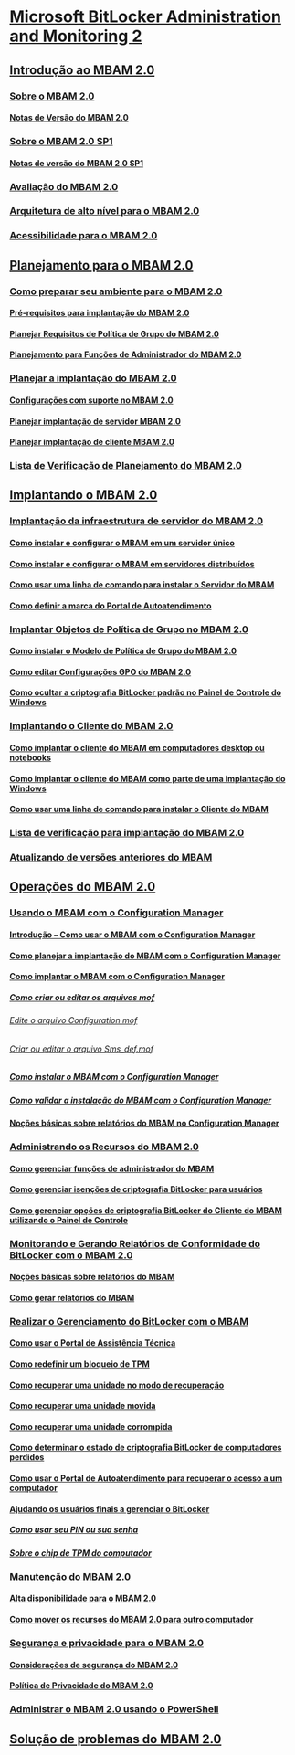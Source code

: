 # [Microsoft BitLocker Administration and Monitoring 2](index.md)
## [Introdução ao MBAM 2.0](getting-started-with-mbam-20-mbam-2.md)
### [Sobre o MBAM 2.0](about-mbam-20-mbam-2.md)
#### [Notas de Versão do MBAM 2.0](release-notes-for-mbam-20-mbam-2.md)
### [Sobre o MBAM 2.0 SP1](about-mbam-20-sp1.md)
#### [Notas de versão do MBAM 2.0 SP1](release-notes-for-mbam-20-sp1.md)
### [Avaliação do MBAM 2.0](evaluating-mbam-20-mbam-2.md)
### [Arquitetura de alto nível para o MBAM 2.0](high-level-architecture-for-mbam-20-mbam-2.md)
### [Acessibilidade para o MBAM 2.0](accessibility-for-mbam-20-mbam-2.md)
## [Planejamento para o MBAM 2.0](planning-for-mbam-20-mbam-2.md)
### [Como preparar seu ambiente para o MBAM 2.0](preparing-your-environment-for-mbam-20-mbam-2.md)
#### [Pré-requisitos para implantação do MBAM 2.0](mbam-20-deployment-prerequisites-mbam-2.md)
#### [Planejar Requisitos de Política de Grupo do MBAM 2.0](planning-for-mbam-20-group-policy-requirements-mbam-2.md)
#### [Planejamento para Funções de Administrador do MBAM 2.0](planning-for-mbam-20-administrator-roles-mbam-2.md)
### [Planejar a implantação do MBAM 2.0](planning-to-deploy-mbam-20-mbam-2.md)
#### [Configurações com suporte no MBAM 2.0](mbam-20-supported-configurations-mbam-2.md)
#### [Planejar implantação de servidor MBAM 2.0](planning-for-mbam-20-server-deployment-mbam-2.md)
#### [Planejar implantação de cliente MBAM 2.0](planning-for-mbam-20-client-deployment-mbam-2.md)
### [Lista de Verificação de Planejamento do MBAM 2.0](mbam-20-planning-checklist-mbam-2.md)
## [Implantando o MBAM 2.0](deploying-mbam-20-mbam-2.md)
### [Implantação da infraestrutura de servidor do MBAM 2.0](deploying-the-mbam-20-server-infrastructure-mbam-2.md)
#### [Como instalar e configurar o MBAM em um servidor único](how-to-install-and-configure-mbam-on-a-single-server-mbam-2.md)
#### [Como instalar e configurar o MBAM em servidores distribuídos](how-to-install-and-configure-mbam-on-distributed-servers-mbam-2.md)
#### [Como usar uma linha de comando para instalar o Servidor do MBAM](how-to-use-a-command-line-to-install-the-mbam-server.md)
#### [Como definir a marca do Portal de Autoatendimento](how-to-brand-the-self-service-portal.md)
### [Implantar Objetos de Política de Grupo no MBAM 2.0](deploying-mbam-20-group-policy-objects-mbam-2.md)
#### [Como instalar o Modelo de Política de Grupo do MBAM 2.0](how-to-install-the-mbam-20-group-policy-template-mbam-2.md)
#### [Como editar Configurações GPO do MBAM 2.0](how-to-edit-mbam-20-gpo-settings-mbam-2.md)
#### [Como ocultar a criptografia BitLocker padrão no Painel de Controle do Windows](how-to-hide-default-bitlocker-encryption-in-the-windows-control-panel-mbam-2.md)
### [Implantando o Cliente do MBAM 2.0](deploying-the-mbam-20-client-mbam-2.md)
#### [Como implantar o cliente do MBAM em computadores desktop ou notebooks](how-to-deploy-the-mbam-client-to-desktop-or-laptop-computers-mbam-2.md)
#### [Como implantar o cliente do MBAM como parte de uma implantação do Windows](how-to-deploy-the-mbam-client-as-part-of-a-windows-deployment-mbam-2.md)
#### [Como usar uma linha de comando para instalar o Cliente do MBAM](how-to-use-a-command-line-to-install-the-mbam-client.md)
### [Lista de verificação para implantação do MBAM 2.0](mbam-20-deployment-checklist-mbam-2.md)
### [Atualizando de versões anteriores do MBAM](upgrading-from-previous-versions-of-mbam.md)
## [Operações do MBAM 2.0](operations-for-mbam-20-mbam-2.md)
### [Usando o MBAM com o Configuration Manager](using-mbam-with-configuration-manager.md)
#### [Introdução – Como usar o MBAM com o Configuration Manager](getting-started---using-mbam-with-configuration-manager.md)
#### [Como planejar a implantação do MBAM com o Configuration Manager](planning-to-deploy-mbam-with-configuration-manager-2.md)
#### [Como implantar o MBAM com o Configuration Manager](deploying-mbam-with-configuration-manager-mbam2.md)
##### [Como criar ou editar os arquivos mof](how-to-create-or-edit-the-mof-files.md)
###### [Edite o arquivo Configuration.mof](edit-the-configurationmof-file.md)
###### [Criar ou editar o arquivo Sms_def.mof](create-or-edit-the-sms-defmof-file.md)
##### [Como instalar o MBAM com o Configuration Manager](how-to-install-mbam-with-configuration-manager.md)
##### [Como validar a instalação do MBAM com o Configuration Manager](how-to-validate-the-mbam-installation-with-configuration-manager.md)
#### [Noções básicas sobre relatórios do MBAM no Configuration Manager](understanding-mbam-reports-in-configuration-manager.md)
### [Administrando os Recursos do MBAM 2.0](administering-mbam-20-features-mbam-2.md)
#### [Como gerenciar funções de administrador do MBAM](how-to-manage-mbam-administrator-roles-mbam-2.md)
#### [Como gerenciar isenções de criptografia BitLocker para usuários](how-to-manage-user-bitlocker-encryption-exemptions-mbam-2.md)
#### [Como gerenciar opções de criptografia BitLocker do Cliente do MBAM utilizando o Painel de Controle](how-to-manage-mbam-client-bitlocker-encryption-options-by-using-the-control-panel-mbam-2.md)
### [Monitorando e Gerando Relatórios de Conformidade do BitLocker com o MBAM 2.0](monitoring-and-reporting-bitlocker-compliance-with-mbam-20-mbam-2.md)
#### [Noções básicas sobre relatórios do MBAM](understanding-mbam-reports-mbam-2.md)
#### [Como gerar relatórios do MBAM](how-to-generate-mbam-reports-mbam-2.md)
### [Realizar o Gerenciamento do BitLocker com o MBAM](performing-bitlocker-management-with-mbam-mbam-2.md)
#### [Como usar o Portal de Assistência Técnica](how-to-use-the-help-desk-portal.md)
#### [Como redefinir um bloqueio de TPM](how-to-reset-a-tpm-lockout-mbam-2.md)
#### [Como recuperar uma unidade no modo de recuperação](how-to-recover-a-drive-in-recovery-mode-mbam-2.md)
#### [Como recuperar uma unidade movida](how-to-recover-a-moved-drive-mbam-2.md)
#### [Como recuperar uma unidade corrompida](how-to-recover-a-corrupted-drive-mbam-2.md)
#### [Como determinar o estado de criptografia BitLocker de computadores perdidos](how-to-determine-bitlocker-encryption-state-of-lost-computers-mbam-2.md)
#### [Como usar o Portal de Autoatendimento para recuperar o acesso a um computador](how-to-use-the-self-service-portal-to-regain-access-to-a-computer.md)
#### [Ajudando os usuários finais a gerenciar o BitLocker](helping-end-users-manage-bitlocker.md)
##### [Como usar seu PIN ou sua senha](using-your-pin-or-password.md)
##### [Sobre o chip de TPM do computador](about-the-computer-tpm-chip.md)
### [Manutenção do MBAM 2.0](maintaining-mbam-20-mbam-2.md)
#### [Alta disponibilidade para o MBAM 2.0](high-availability-for-mbam-20-mbam-2.md)
#### [Como mover os recursos do MBAM 2.0 para outro computador](how-to-move-mbam-20-features-to-another-computer-mbam-2.md)
### [Segurança e privacidade para o MBAM 2.0](security-and-privacy-for-mbam-20-mbam-2.md)
#### [Considerações de segurança do MBAM 2.0](mbam-20-security-considerations-mbam-2.md)
#### [Política de Privacidade do MBAM 2.0](mbam-20-privacy-statement-mbam-2.md)
### [Administrar o MBAM 2.0 usando o PowerShell](administering-mbam-20-using-powershell-mbam-2.md)
## [Solução de problemas do MBAM 2.0](troubleshooting-mbam-20-mbam-2.md)

